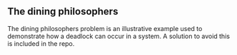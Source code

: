 ## The dining philosophers

The dining philosophers problem is an illustrative example used to demonstrate how a deadlock can occur in a system.
A solution to avoid this is included in the repo.